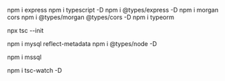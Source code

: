 npm i express 
npm i typescript -D
npm i @types/express -D
npm i morgan cors
npm i @types/morgan @types/cors -D
npm i typeorm

npx tsc --init

npm i mysql reflect-metadata
npm i @types/node -D

npm i mssql

npm i tsc-watch -D